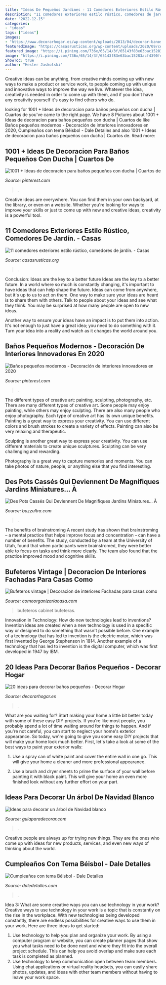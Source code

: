 ```yaml
---
title: "Ideas De Pequeños Jardines - 11 Comedores Exteriores Estilo Rústico, Comedores De Jardín."
description: "11 comedores exteriores estilo rústico, comedores de jardín."
date: "2022-12-15"
categories:
- "ideas"
tags: ["ideas"]
images:
- "https://www.decorarhogar.es/wp-content/uploads/2013/04/decorar-banos-pequenos-16.jpg"
featuredImage: "https://casasrusticas.org/wp-content/uploads/2020/09/comedores-exteriores-rusticos-6.jpg"
featured_image: "https://i.pinimg.com/736x/65/14/3f/65143f83e63bac15283acf4390fc14c9.jpg"
image: "https://i.pinimg.com/736x/65/14/3f/65143f83e63bac15283acf4390fc14c9.jpg"
ShowToc: true
author: "Hester Jaskolski"
---
```



Creative ideas can be anything, from creative minds coming up with new ways to make a product or service work, to people coming up with unique and innovative ways to improve the way we live. Whatever the idea, creativity is needed in order to come up with them, and if you don't have any creativity yourself it's easy to find others who do.

	

		
looking for 1001 + Ideas de decoracion para baños pequeños con ducha | Cuartos de you've came to the right page. We have 8 Pictures about 1001 + Ideas de decoracion para baños pequeños con ducha | Cuartos de like Baños pequeños modernos - Decoración de interiores innovadores en 2020, Cumpleaños con tema Béisbol - Dale Detalles and also 1001 + Ideas de decoracion para baños pequeños con ducha | Cuartos de. Read more:
		
    
## 1001 + Ideas De Decoracion Para Baños Pequeños Con Ducha | Cuartos De

<img loading=lazy src="https://i.pinimg.com/736x/65/14/3f/65143f83e63bac15283acf4390fc14c9.jpg" onerror="this.onerror=null;this.src='https://tse1.mm.bing.net/th?id=OIP.wONUhOqLWGzNii4-4SWZfQAAAA&amp;pid=15.1';" alt="1001 + Ideas de decoracion para baños pequeños con ducha | Cuartos de">

_Source: pinterest.com_

>. 

	

Creative ideas are everywhere. You can find them in your own backyard, at the library, or even on a website. Whether you're looking for ways to improve your skills or just to come up with new and creative ideas, creativity is a powerful tool.

    
## 11 Comedores Exteriores Estilo Rústico, Comedores De Jardín. - Casas

<img loading=lazy src="https://casasrusticas.org/wp-content/uploads/2020/09/comedores-exteriores-rusticos-6.jpg" onerror="this.onerror=null;this.src='https://tse3.mm.bing.net/th?id=OIP.HcvNKAJ8Sl0CWS32TysaSgHaLH&amp;pid=15.1';" alt="11 comedores exteriores estilo rústico, comedores de jardín. - Casas">

_Source: casasrusticas.org_

>. 

	

Conclusion: Ideas are the key to a better future
Ideas are the key to a better future. In a world where so much is constantly changing, it's important to have ideas that can help shape the future. Ideas can come from anywhere, but it's up to us to act on them.
One way to make sure your ideas are heard is to share them with others. Talk to people about your ideas and see what they think. You may be surprised at how many people are open to new ideas.

Another way to ensure your ideas have an impact is to put them into action. It's not enough to just have a great idea; you need to do something with it. Turn your idea into a reality and watch as it changes the world around you.

    
## Baños Pequeños Modernos - Decoración De Interiores Innovadores En 2020

<img loading=lazy src="https://i.pinimg.com/736x/0e/2c/7f/0e2c7fae4254455d306afc0b9046ecb1.jpg" onerror="this.onerror=null;this.src='https://tse3.mm.bing.net/th?id=OIP.x_747KbwNFaeFqX9PJg9BgHaKx&amp;pid=15.1';" alt="Baños pequeños modernos - Decoración de interiores innovadores en 2020">

_Source: pinterest.com_

>. 

	

The different types of creative art: painting, sculpting, photography, etc.
There are many different types of creative art. Some people may enjoy painting, while others may enjoy sculpting. There are also many people who enjoy photography. Each type of creative art has its own unique benefits.
Painting is a great way to express your creativity. You can use different colors and brush strokes to create a variety of effects. Painting can also be very relaxing and therapeutic.

Sculpting is another great way to express your creativity. You can use different materials to create unique sculptures. Sculpting can be very challenging and rewarding.

Photography is a great way to capture memories and moments. You can take photos of nature, people, or anything else that you find interesting.

    
## Des Pots Cassés Qui Deviennent De Magnifiques Jardins Miniatures… À

<img loading=lazy src="http://buzzultra.com/wp-content/uploads/2017/02/jardin-miniature-pot-cassee-plantes.jpg" onerror="this.onerror=null;this.src='https://tse4.mm.bing.net/th?id=OIP.UGV9BshXI7MBBIKHFGC6qwAAAA&amp;pid=15.1';" alt="Des Pots Cassés Qui Deviennent De Magnifiques Jardins Miniatures… À">

_Source: buzzultra.com_

>. 

	

The benefits of brainstroming
A recent study has shown that brainstroming – a mental practice that helps improve focus and concentration – can have a number of benefits. The study, conducted by a team at the University of Utah, found that when participants were brainstromed, they were better able to focus on tasks and think more clearly. The team also found that the practice improved mood and cognitive skills.

    
## Bufeteros Vintage | Decoracion De Interiores Fachadas Para Casas Como

<img loading=lazy src="http://comoorganizarlacasa.com/wp-content/uploads/2018/03/bufeteros-vintage-1.jpg" onerror="this.onerror=null;this.src='https://tse1.mm.bing.net/th?id=OIP.gBpPYh5ioRlrHL5dazG-gQHaFj&amp;pid=15.1';" alt="Bufeteros vintage | Decoracion de interiores Fachadas para casas como">

_Source: comoorganizarlacasa.com_

>bufeteros cabinet bufeteras. 

	

Innovation in Technology: How do new technologies lead to inventions?
Invention ideas are created when a new technology is used in a specific way or designed to do something that wasn't possible before. One example of a technology that has led to invention is the electric motor, which was first invented by George Stephenson in 1814. Another example of a technology that has led to invention is the digital computer, which was first developed in 1947 by IBM.

    
## 20 Ideas Para Decorar Baños Pequeños - Decorar Hogar

<img loading=lazy src="https://www.decorarhogar.es/wp-content/uploads/2013/04/decorar-banos-pequenos-16.jpg" onerror="this.onerror=null;this.src='https://tse4.mm.bing.net/th?id=OIP.quTSCT-6l_WddvP4_6N1hQHaLH&amp;pid=15.1';" alt="20 ideas para decorar baños pequeños - Decorar Hogar">

_Source: decorarhogar.es_

>. 

	

What are you waiting for? Start making your home a little bit better today with some of these easy DIY projects.
If you're like most people, you probably spend a lot of time waiting around for things to happen. And if you're not careful, you can start to neglect your home's exterior appearance. So today, we're going to give you some easy DIY projects that will make your home look much better. First, let's take a look at some of the best ways to paint your exterior walls: 
1. Use a spray can of white paint and cover the entire wall in one go. This will give your home a cleaner and more professional appearance.

2. Use a brush and dryer sheets to prime the surface of your wall before painting it with black paint. This will give your home an even more finished look without any further effort on your part. 


    
## Ideas Para Decorar Un árbol De Navidad Blanco

<img loading=lazy src="https://www.guiaparadecorar.com/wp-content/uploads/2017/12/arbol-navidad-blanco-12.jpg" onerror="this.onerror=null;this.src='https://tse3.mm.bing.net/th?id=OIP.2s4O2j93SxL05-CKKgy0NgHaKf&amp;pid=15.1';" alt="Ideas para decorar un árbol de Navidad blanco">

_Source: guiaparadecorar.com_

>. 

	

Creative people are always up for trying new things. They are the ones who come up with ideas for new products, services, and even new ways of thinking about the world.

    
## Cumpleaños Con Tema Béisbol - Dale Detalles

<img loading=lazy src="https://i1.wp.com/www.daledetalles.com/wp-content/uploads/2016/02/beisbol15.jpg" onerror="this.onerror=null;this.src='https://tse2.mm.bing.net/th?id=OIP.1RV1G93AM2w2EYkGCs6hSQHaLG&amp;pid=15.1';" alt="Cumpleaños con tema Béisbol - Dale Detalles">

_Source: daledetalles.com_

>. 

	

Idea 3: What are some creative ways you can use technology in your work?
Creative ways to use technology in your work is a topic that is constantly on the rise in the workplace. With new technologies being developed constantly, there are endless possibilities for creative ways to use them in your work. Here are three ideas to get started: 
1. Use technology to help you plan and organize your work. By using a computer program or website, you can create planner pages that show you what tasks need to be done next and where they fit into the overall project schedule. This can help you avoid overlap and make sure each task is completed as planned. 
2. Use technology to keep communication open between team members. Using chat applications or virtual reality headsets, you can easily share photos, updates, and ideas with other team members without having to leave your work space.

